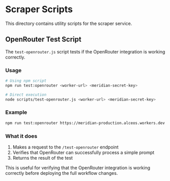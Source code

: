 # Scraper Scripts

This directory contains utility scripts for the scraper service.

## OpenRouter Test Script

The `test-openrouter.js` script tests if the OpenRouter integration is working correctly.

### Usage

```bash
# Using npm script
npm run test:openrouter <worker-url> <meridian-secret-key>

# Direct execution
node scripts/test-openrouter.js <worker-url> <meridian-secret-key>
```

### Example

```bash
npm run test:openrouter https://meridian-production.alceos.workers.dev your-secret-key
```

### What it does

1. Makes a request to the `/test-openrouter` endpoint
2. Verifies that OpenRouter can successfully process a simple prompt
3. Returns the result of the test

This is useful for verifying that the OpenRouter integration is working correctly before deploying the full workflow changes. 